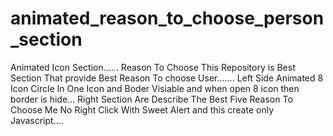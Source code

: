 # animated_reason_to_choose_person_section
Animated Icon Section...... Reason To Choose
This Repository is Best Section That provide Best Reason To choose User.......
Left Side Animated 8 Icon Circle In One Icon and Boder Visiable and when open 
8 icon then border is hide...
Right Section Are Describe The Best Five Reason To Choose Me
No Right Click With Sweet Alert and this create only Javascript....
